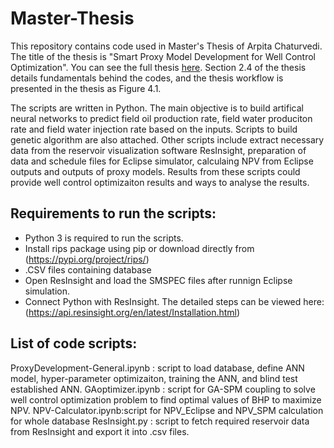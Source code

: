 # Master-Thesis
This repository contains code used in Master's Thesis of Arpita Chaturvedi.
The title of the thesis is "Smart Proxy Model Development for Well Control Optimization". You can see the full thesis [here](Documents/TPG4920-Arpita.pdf). Section 2.4 of the thesis details fundamentals behind the codes, and the thesis workflow is presented in the thesis as Figure 4.1.

The scripts are written in Python. The main objective is to build artifical neural networks to predict field oil production rate, field water produciton rate and field water injection rate based on the inputs. Scripts to build genetic algorithm are also attached. Other scripts include extract necessary data from the reservoir visualization software ResInsight, preparation of data and schedule files for Eclipse simulator, calculaing NPV from Eclipse outputs and outputs of proxy models. Results from these scripts could provide well control optimizaiton results and ways to analyse the results.

## Requirements to run the scripts:
- Python 3 is required to run the scripts.
- Install rips package using pip or download directly from (https://pypi.org/project/rips/)   
- .CSV files containing database  
- Open ResInsight and load the SMSPEC files after runnign Eclipse simulation.   
- Connect Python with ResInsight. The detailed steps can be viewed here: (https://api.resinsight.org/en/latest/Installation.html)


## List of code scripts:

ProxyDevelopment-General.ipynb : script to load database, define ANN model, hyper-parameter optimizaiton, training the ANN, and blind test established ANN.
GAoptimizer.ipynb : script for GA-SPM coupling to solve well control optimization problem to find optimal values of BHP to maximize NPV. 
NPV-Calculator.ipynb:script for NPV_Eclipse and NPV_SPM calculation for whole database
ResInsight.py : script to fetch required reservoir data from ResInsight and export it into .csv files.  
